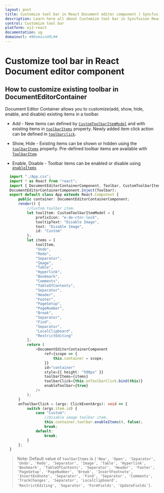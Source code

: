 ```yaml
---
layout: post
title: Customize tool bar in React Document editor component | Syncfusion
description: Learn here all about Customize tool bar in Syncfusion React Document editor component of Syncfusion Essential JS 2 and more.
control: Customize tool bar 
platform: ej2-react
documentation: ug
domainurl: ##DomainURL##
---
```


# Customize tool bar in React Document editor component

## How to customize existing toolbar in DocumentEditorContainer

Document Editor Container allows you to customize(add, show, hide, enable, and disable) existing items in a toolbar.

* Add - New items can defined by [`CustomToolbarItemModel`](https://ej2.syncfusion.com/react/documentation/api/document-editor/customToolbarItemModel/) and with existing items in [`toolbarItems`](https://ej2.syncfusion.com/react/documentation/api/document-editor-container/#toolbaritems) property. Newly added item click action can be defined in [`toolbarclick`](https://ej2.syncfusion.com/react/documentation/api/toolbar/clickEventArgs/).

* Show, Hide - Existing items can be shown or hidden using the [`toolbarItems`](https://ej2.syncfusion.com/react/documentation/api/document-editor-container/#toolbaritems) property. Pre-defined toolbar items are available with [`ToolbarItem`](https://ej2.syncfusion.com/react/documentation/api/document-editor/toolbarItem/).

* Enable, Disable -  Toolbar items can be enabled or disable using [`enableItems`](https://ej2.syncfusion.com/react/documentation/api/document-editor-container/toolbar/#enableItems)

```ts
  import "./App.css";
  import * as React from "react";
  import { DocumentEditorContainerComponent, Toolbar, CustomToolbarItemModel } from "@syncfusion/ej2-react-documenteditor";
  DocumentEditorContainerComponent.Inject(Toolbar);
  export default class App extends React.Component {
      public container: DocumentEditorContainerComponent;
      render() {
          //Custom toolbar item.
          let toolItem: CustomToolbarItemModel = {
              prefixIcon: "e-de-ctnr-lock",
              tooltipText: "Disable Image",
              text: "Disable Image",
              id: "Custom"
          };
          let items = [
              toolItem,
              "Undo",
              "Redo",
              "Separator",
              "Image",
              "Table",
              "Hyperlink",
              "Bookmark",
              "Comments",
              "TableOfContents",
              "Separator",
              "Header",
              "Footer",
              "PageSetup",
              "PageNumber",
              "Break",
              "Separator",
              "Find",
              "Separator",
              "LocalClipboard",
              "RestrictEditing"
          ];
          return (
              <DocumentEditorContainerComponent
                  ref={scope => {
                      this.container = scope;
                  }}
                  id="container"
                  style={{ height: "590px" }}
                  toolbarItems={items}
                  toolbarClick={this.onToolbarClick.bind(this)}
                  enableToolbar={true}
              />
          );
      }
      onToolbarClick = (args: ClickEventArgs): void => {
          switch (args.item.id) {
              case "Custom":
                  //Disable image toolbar item.
                  this.container.toolbar.enableItems(4, false);
                  break;
              default:
                  break;
          }
      };
  }
```

>Note: Default value of `toolbarItems` is `['New', 'Open', 'Separator', 'Undo', 'Redo', 'Separator', 'Image', 'Table', 'Hyperlink', 'Bookmark', 'TableOfContents', 'Separator', 'Header', 'Footer', 'PageSetup', 'PageNumber', 'Break', 'InsertFootnote', 'InsertEndnote', 'Separator', 'Find', 'Separator', 'Comments', 'TrackChanges', 'Separator', 'LocalClipboard', 'RestrictEditing', 'Separator', 'FormFields', 'UpdateFields']`.